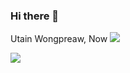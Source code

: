 ### Hi there 👋

Utain Wongpreaw, Now
![](https://komarev.com/ghpvc/?username=elemental456&color=orange)


![](https://github-profile-trophy.vercel.app/?username=elemental456)


<!--
**elemental456/elemental456** is a ✨ _special_ ✨ repository because its `README.md` (this file) appears on your GitHub profile.

Here are some ideas to get you started:

- 🔭 I’m currently working on ...
- 🌱 I’m currently learning ...
- 👯 I’m looking to collaborate on ...
- 🤔 I’m looking for help with ...
- 💬 Ask me about ...
- 📫 How to reach me: ...
- 😄 Pronouns: ...
- ⚡ Fun fact: ...
-->
